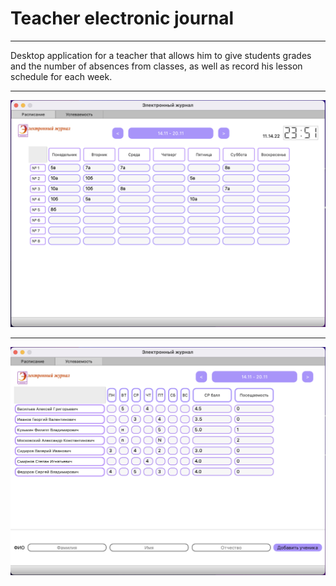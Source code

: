 Teacher electronic journal
===
___
Desktop application for a teacher that allows him to give students grades and the number of absences from classes, as well as record his lesson schedule for each week.
___

<p align="center"><img src="photo1.png" alt="preview" width="550px"></p>

___

<p align="center"><img src="photo2.png" alt="preview" width="550px"></p>
